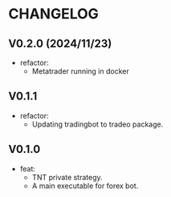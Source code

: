 # CHANGELOG

## V0.2.0 (2024/11/23)
- refactor:
  - Metatrader running in docker

## V0.1.1
- refactor:
  - Updating tradingbot to tradeo package.

## V0.1.0
- feat:
  - TNT private strategy.
  - A main executable for forex bot.